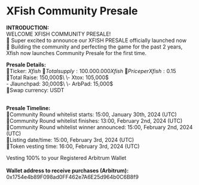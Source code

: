 # XFish Community Presale

**INTRODUCTION:**\
WELCOME XFISH COMMUNITY PRESALE!\
🌟 Super excited to announce our XFISH PRESALE officially launched now\
🌟 Building the community and perfecting the game for the past 2 years, Xfish now launches Community Presale for the first time.&#x20;

**Presale Details:**\
🔹Ticker: $Xfish\
🔹Total supply: 100.000.000 Xfish\
🔹Price per Xfish: 0.15$\
🔹Total Raise: 150,000$\
\- Xtox: 105,000$\
\- Jlaunchpad: 30,000$\
\- ArbPad: 15,000$\
🔹Swap currency: USDT

\
**Presale Timeline:**\
🔸Community Round whitelist starts: 15:00, January 30th, 2024 (UTC)\
🔸Community Round whitelist finishes: 13:00, February 2nd, 2024 (UTC)\
🔸Community Round whitelist winner announced: 15:00, February 2nd, 2024 (UTC)\
🔸Listing date/time: 15:00, February 3rd, 2024 (UTC)\
🔸Token vesting time: 16:00, February 3rd, 2024 (UTC)     &#x20;

Vesting 100% to your Registered Arbitrum Wallet\
\
**Wallet address to receive purchases (Arbitrum):** 0x1754e4b89F098ad0FF462e7A6E25d964b0C6B8f9
